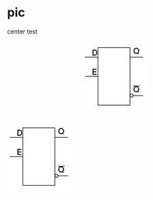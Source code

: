 # pic

center test


<p align="center">
  <img src="https://raw.githubusercontent.com/Bounce00/pic/master/fpga/fpga_skills/latch1.png">
</p>


<p align="center">

![image](https://raw.githubusercontent.com/Bounce00/pic/master/fpga/fpga_skills/latch1.png)
 
</p>
